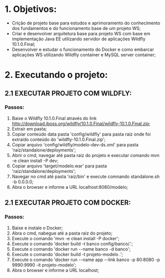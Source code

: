 
# **1. Objetivos:**

* Crição de projeto base para estudos e aprimoramento do conhecimento dos fundamentos e do funcionamento base de um projeto WS;
* Criar e desenvolver arquitetura base para projeto WS com base em implementação Java EE utilizando servidor de aplicações Wildfly 10.1.0.Final;
* Desenvolver e estudar o funcionamento do Docker e como embarcar aplicações WS utilizando Wildfly container e MySQL server container;


# **2. Executando o projeto:**

## **2.1 EXECUTAR PROJETO COM WILDFLY:**

### **Passos:**
1. Baixe o Wildfly 10.1.0.Final através do link http://download.jboss.org/wildfly/10.1.0.Final/wildfly-10.1.0.Final.zip;
2. Extrair em pasta;
3. Copiar conteúdo data pasta 'config/wildfly' para pasta raiz onde foi extraído conteúdo do 'wildfly-10.1.0.Final.zip';
4. Copiar arquivo 'config/wildfly/modelo-dev-ds.xml' para pasta 'raiz/standalone/deployments';
5. Abrir o cmd, navegar até pasta raiz do projeto e executar comando mvn -e clean install -P dev;
6. Copiar arquivo 'target/modelo.war' para pasta 'raiz/standalone/deployments';
7. Navegar no cmd até pasta 'raiz/bin' e execute comnando standalone.sh -b 0.0.0.0;
8. Abra o browser e informe a URL localhost:8080/modelo;

## **2.1 EXECUTAR PROJETO COM DOCKER:**

### **Passos:**
1. Baixe e instale o Docker;
2. Abra o cmd, nabegue até a pasta raiz do projeto;
3. Execute o comando 'mvn -e clean install -P docker';
4. Execute o comando 'docker build -t banco config/banco/.';
5. Execute o comando 'docker run --name banco -d banco';
6. Execute o comando 'docker build -t projeto-modelo .';
7. Execute o comando 'docker run --name app --link banco -p 80:8080 -p 9990:9990 -it projeto-modelo';
8. Abra o browser e informe a URL localhost;
